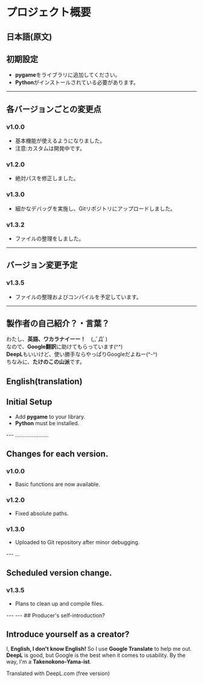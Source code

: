 # プロジェクト概要
## 日本語(原文)

## 初期設定
- **pygame**をライブラリに追加してください。
- **Python**がインストールされている必要があります。

---

## 各バージョンごとの変更点

### v1.0.0
- 基本機能が使えるようになりました。
- 注意:カスタムは開発中です。
### v1.2.0
- 絶対パスを修正しました。

### v1.3.0
- 細かなデバッグを実施し、Gitリポジトリにアップロードしました。

### v1.3.2
- ファイルの整理をしました。
---

## バージョン変更予定

### v1.3.5
- ファイルの整理およびコンパイルを予定しています。

---

## 製作者の自己紹介？・言葉？
わたし、**英語、ワカラナイーー！**　(,,ﾟДﾟ)  
なので、**Google翻訳**に助けてもらっています(^^)  
**DeepL**もいいけど、使い勝手ならやっぱりGoogleだよねー(^-^)  
ちなみに、**たけのこの山派**です。

## English(translation)

## Initial Setup
- Add **pygame** to your library.
- **Python** must be installed.

--- ......................

## Changes for each version.

### v1.0.0
- Basic functions are now available.

### v1.2.0
- Fixed absolute paths.

### v1.3.0
- Uploaded to Git repository after minor debugging.

--- ...

## Scheduled version change.

### v1.3.5
- Plans to clean up and compile files.

--- --- ## Producer's self-introduction?

## Introduce yourself as a creator?
I, **English, I don't know English!**
So I use **Google Translate** to help me out. 
**DeepL** is good, but Google is the best when it comes to usability. 
By the way, I'm a **Takenokono-Yama-ist**.


Translated with DeepL.com (free version)
